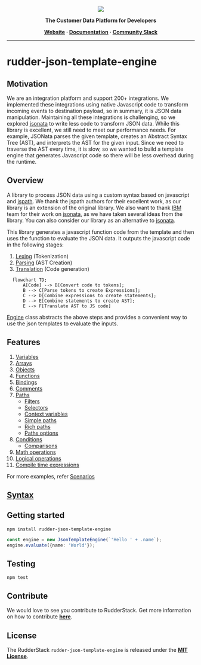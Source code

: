<p align="center">
  <a href="https://rudderstack.com/">
    <img src="https://user-images.githubusercontent.com/59817155/121357083-1c571300-c94f-11eb-8cc7-ce6df13855c9.png">
  </a>
</p>

<p align="center"><b>The Customer Data Platform for Developers</b></p>

<p align="center">
  <b>
    <a href="https://rudderstack.com">Website</a>
    ·
    <a href="https://github.com/rudderlabs/rudder-json-template-engine/blob/main/docs/syntax.md">Documentation</a>
    ·
    <a href="https://rudderstack.com/join-rudderstack-slack-community">Community Slack</a>
  </b>
</p>

---

# rudder-json-template-engine
## Motivation
We are an integration platform and support 200+ integrations. We implemented these integrations using native Javascript code to transform incoming events to destination payload, so in summary, it is JSON data manipulation. Maintaining all these integrations is challenging, so we explored [jsonata](https://github.com/jsonata-js/jsonata) to write less code to transform JSON data. While this library is excellent, we still need to meet our performance needs. For example, JSONata parses the given template, creates an Abstract Syntax Tree (AST), and interprets the AST for the given input. Since we need to traverse the AST every time, it is slow, so we wanted to build a template engine that generates Javascript code so there will be less overhead during the runtime.

## Overview
A library to process JSON data using a custom syntax based on javascript and [jspath](https://github.com/dfilatov/jspath). We thank the jspath authors for their excellent work, as our library is an extension of the original library. We also want to thank [IBM](https://www.ibm.com/) team for their work on [jsonata](https://github.com/jsonata-js/jsonata), as we have taken several ideas from the library. You can also consider our library as an alternative to [jsonata](https://github.com/jsonata-js/jsonata).

This library generates a javascript function code from the template and then uses the function to evaluate the JSON data. It outputs the javascript code in the following stages:
1. [Lexing](src/lexer.ts) (Tokenization)
1. [Parsing](src/parser.ts) (AST Creation)
1. [Translation](src/translator.ts) (Code generation)

```mermaid
  flowchart TD;
      A[Code] --> B[Convert code to tokens];
      B --> C[Parse tokens to create Expressions];
      C --> D[Combine expressions to create statements];
      D --> E[Combine statements to create AST];
      E --> F[Translate AST to JS code]
```

[Engine](src/engine.ts) class abstracts the above steps and provides a convenient way to use the json templates to evaluate the inputs.

## Features
1. [Variables](test/scenarios/assignments/template.jt)
1. [Arrays](test/scenarios//arrays/template.jt)
1. [Objects](test/scenarios/objects/template.jt)
1. [Functions](test/scenarios/functions/template.jt)
1. [Bindings](test/scenarios/bindings/template.jt)
1. [Comments](test/scenarios/comments/template.jt)
1. [Paths](test/scenarios/paths/template.jt)
    * [Filters](test/scenarios/filters)
    * [Selectors](test/scenarios/selectors/template.jt)
    * [Context variables](test/scenarios/context_variables/template.jt)
    * [Simple paths](test/scenarios/paths/simple_path.jt)
    * [Rich paths](test/scenarios/paths/rich_path.jt)
    * [Paths options](test/scenarios/paths/options.jt)
1. [Conditions](test/scenarios/conditions/template.jt)
    * [Comparisons](test/scenarios/comparisons/template.jt)
1. [Math operations](test/scenarios/math/template.jt)
1. [Logical operations](test/scenarios/logics/template.jt)
1. [Compile time expressions](test/scenarios/compile_time_expressions/template.jt)

For more examples, refer [Scenarios](test/scenarios)

## [Syntax](docs/syntax.md)

## Getting started
`npm install rudder-json-template-engine`

```ts
const engine = new JsonTemplateEngine(`'Hello ' + .name`);
engine.evaluate({name: 'World'});
```

## Testing
`npm test`

## Contribute

We would love to see you contribute to RudderStack. Get more information on how to contribute [**here**](CONTRIBUTING.md).

## License

The RudderStack `rudder-json-template-engine` is released under the [**MIT License**](https://opensource.org/licenses/MIT).
